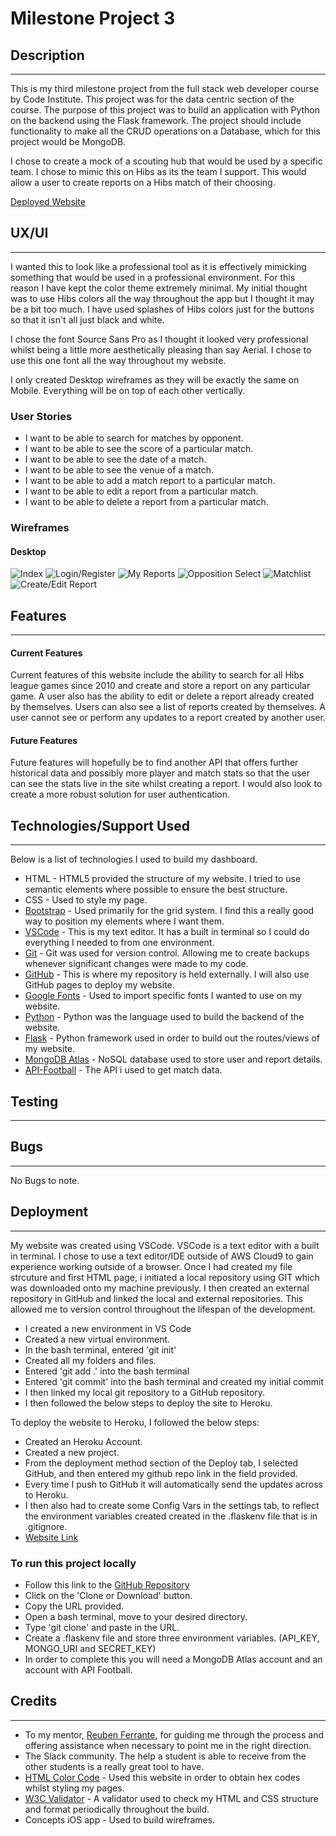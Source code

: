 # Milestone Project 3
## Description
---
This is my third milestone project from the full stack web developer course by Code Institute.
This project was for the data centric section of the course. The purpose of this project was to build an application 
with Python on the backend using the Flask framework. The project should include functionality to make all the CRUD
 operations on a Database, which for this project would be MongoDB.
 
I chose to create a mock of a scouting hub that would be used by a specific team. I chose to mimic this on Hibs as
its the team I support. This would allow a user to create reports on a Hibs match of their choosing.

[Deployed Website](http://jb-milestone-project-3.herokuapp.com/)

## UX/UI
---
I wanted this to look like a professional tool as it is effectively mimicking something that would be used in a 
professional environment. For this reason I have kept the color theme extremely minimal. My initial thought was to use 
Hibs colors all the way throughout the app but I thought it may be a bit too much. I have used splashes of Hibs colors 
just for the buttons so that it isn't all just black and white.

I chose the font Source Sans Pro as I thought it looked very professional whilst being a little more aesthetically 
pleasing than say Aerial. I chose to use this one font all the way throughout my website.

I only created Desktop wireframes as they will be exactly the same on Mobile. Everything will be on top of each other 
vertically.

### User Stories
* I want to be able to search for matches by opponent.
* I want to be able to see the score of a particular match.
* I want to be able to see the date of a match.
* I want to be able to see the venue of a match.
* I want to be able to add a match report to a particular match.
* I want to be able to edit a report from a particular match.
* I want to be able to delete a report from a particular match.

### Wireframes
#### Desktop
![Index](static/img/wireframes/index.JPG)
![Login/Register](static/img/wireframes/login.register.JPG)
![My Reports](static/img/wireframes/myreports.JPG)
![Opposition Select](static/img/wireframes/opposelect.JPG)
![Matchlist](static/img/wireframes/matchlist.JPG)
![Create/Edit Report](static/img/wireframes/createeditreport.JPG)


## Features
---
#### Current Features

Current features of this website include the ability to search for all Hibs league games since 2010 and create and store 
a report on any particular game. A user also has the ability to edit or delete a report already created by themselves. 
Users can also see a list of reports created by themselves. A user cannot see or perform any updates to a report created 
by another user.

#### Future Features

Future features will hopefully be to find another API that offers further historical data and possibly more player and 
match stats so that the user can see the stats live in the site whilst creating a report.
I would also look to create a more robust solution for user authentication.


## Technologies/Support Used
---
Below is a list of technologies I used to build my dashboard.
* HTML - HTML5 provided the structure of my website. I tried to use semantic elements where possible to ensure the best structure.
* CSS - Used to style my page.
* [Bootstrap](https://getbootstrap.com/) - Used primarily for the grid system. I find this a really good way to position my elements where I want them.
* [VSCode](https://code.visualstudio.com) - This is my text editor. It has a built in terminal so I could do everything I needed to from one environment.
* [Git](https://git-scm.com) - Git was used for version control. Allowing me to create backups whenever significant changes were made to my code.
* [GitHub](https://github.com/) - This is where my repository is held externally. I will also use GitHub pages to deploy my website.
* [Google Fonts](https://fonts.google.com/) - Used to import specific fonts I wanted to use on my website.
* [Python](https://www.python.org/) - Python was the language used to build the backend of the website.
* [Flask](http://flask.palletsprojects.com/en/1.1.x/) - Python framework used in order to build out the routes/views of my website.
* [MongoDB Atlas](https://cloud.mongodb.com/) - NoSQL database used to store user and report details.
* [API-Football](https://rapidapi.com/api-sports/api/api-football/) - The API i used to get match data.


## Testing
---



## Bugs
---
No Bugs to note.

## Deployment
---
My website was created using VSCode. VSCode is a text editor with a built in terminal. I chose to use a text editor/IDE outside of AWS Cloud9 to gain experience working outside of a browser. Once I had created my file strcuture and first HTML page, i initiated a local repository using GIT which was downloaded onto my machine previously. I then created an external repository in GitHub and linked the local and external repositories. This allowed me to version control throughout the lifespan of the development.

* I created a new environment in VS Code
* Created a new virtual environment.
* In the bash terminal, entered 'git init'
* Created all my folders and files.
* Entered 'git add .' into the bash terminal
* Entered 'git commit' into the bash terminal and created my initial commit
* I then linked my local git repository to a GitHub repository.
* I then followed the below steps to deploy the site to Heroku.

To deploy the website to Heroku, I followed the below steps:
* Created an Heroku Account.
* Created a new project.
* From the deployment method section of the Deploy tab, I selected GitHub, and then entered my github repo link in the 
field provided.
* Every time I push to GitHub it will automatically send the updates across to Heroku.
* I then also had to create some Config Vars in the settings tab, to reflect the environment variables created created 
in the .flaskenv file that is in .gitignore.
* [Website Link](http://jb-milestone-project-3.herokuapp.com/)

### To run this project locally

* Follow this link to the [GitHub Repository](https://github.com/jboyd8/milestone-project-3)
* Click on the 'Clone or Download' button.
* Copy the URL provided.
* Open a bash terminal, move to your desired directory.
* Type 'git clone' and paste in the URL.
* Create a .flaskenv file and store three environment variables. (API_KEY, MONGO_URI and SECRET_KEY)
* In order to complete this you will need a MongoDB Atlas account and an account with API Football.


## Credits
---
* To my mentor, [Reuben Ferrante](https://github.com/arex18), for guiding me through the process and offering assistance when necessary to point me in the right direction.
* The Slack community. The help a student is able to receive from the other students is a really great tool to have.
* [HTML Color Code](https://htmlcolorcodes.com/) - Used this website in order to obtain hex codes whilst styling my pages.
* [W3C Validator](https://validator.w3.org/#validate_by_input) - A validator used to check my HTML and CSS structure and format periodically throughout the build.
* Concepts iOS app - Used to build wireframes.

